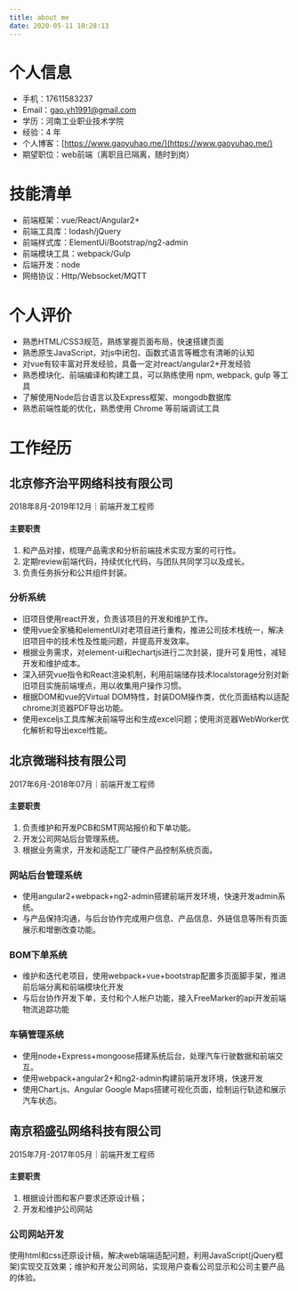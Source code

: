 ```yaml
---
title: about me
date: 2020-05-11 10:28:13
---
```


# 个人信息

- 手机：17611583237
- Email：gao.yh1991@gmail.com
- 学历：河南工业职业技术学院
- 经验：4 年
- 个人博客：[https://www.gaoyuhao.me/](https://www.gaoyuhao.me/)
- 期望职位：web前端（离职且已隔离，随时到岗）

# 技能清单

-   前端框架：vue/React/Angular2+
-   前端工具库：lodash/jQuery
-   前端样式库：ElementUi/Bootstrap/ng2-admin
-   前端模块工具：webpack/Gulp
-   后端开发：node
-   网络协议：Http/Websocket/MQTT

# 个人评价

-   熟悉HTML/CSS3规范，熟练掌握页面布局，快速搭建页面
-   熟悉原生JavaScript，对js中闭包、函数式语言等概念有清晰的认知
-   对vue有较丰富对开发经验，具备一定对react/angular2+开发经验
-   熟悉模块化、前端编译和构建工具，可以熟练使用 npm, webpack, gulp 等工具
-   了解使用Node后台语言以及Express框架、mongodb数据库
-   熟悉前端性能的优化，熟悉使用 Chrome 等前端调试工具

# 工作经历

## 北京修齐治平网络科技有限公司
2018年8月-2019年12月｜前端开发工程师

#### 主要职责

1.  和产品对接，梳理产品需求和分析前端技术实现方案的可行性。
2.	定期review前端代码，持续优化代码，与团队共同学习以及成长。
3.  负责任务拆分和公共组件封装。

### 分析系统

-   旧项目使用react开发，负责该项目的开发和维护工作。
-   使用vue全家桶和elementUI对老项目进行重构，推进公司技术栈统一，解决旧项目中的技术性及性能问题，并提高开发效率。
-	根据业务需求，对element-ui和echartjs进行二次封装，提升可复用性，减轻开发和维护成本。
-	深入研究vue指令和React渲染机制，利用前端储存技术localstorage分别对新旧项目实施前端埋点，用以收集用户操作习惯。
-	根据DOM和vue的Virtual DOM特性，封装DOM操作类，优化页面结构以适配chrome浏览器PDF导出功能。
-   使用exceljs工具库解决前端导出和生成excel问题；使用浏览器WebWorker优化解析和导出excel性能。


## 北京微瑞科技有限公司
2017年6月-2018年07月｜前端开发工程师

#### 主要职责

1.  负责维护和开发PCB和SMT网站报价和下单功能。
2.  开发公司网站后台管理系统。
3.  根据业务需求，开发和适配工厂硬件产品控制系统页面。

### 网站后台管理系统

-	使用angular2+webpack+ng2-admin搭建前端开发环境，快速开发admin系统。
-	与产品保持沟通，与后台协作完成用户信息、产品信息、外链信息等所有页面展示和增删改查功能。

### BOM下单系统

-	维护和迭代老项目，使用webpack+vue+bootstrap配置多页面脚手架，推进前后端分离和前端模块化开发
-	与后台协作开发下单，支付和个人帐户功能，接入FreeMarker的api开发前端物流追踪功能

### 车辆管理系统

-   使用node+Express+mongoose搭建系统后台，处理汽车行驶数据和前端交互。
-   使用webpack+angular2+和ng2-admin构建前端开发环境，快速开发
-   使用Chart.js、Angular Google Maps搭建可视化页面，绘制运行轨迹和展示汽车状态。

## 南京稻盛弘网络科技有限公司
2015年7月-2017年05月｜前端开发工程师

#### 主要职责

1. 根据设计图和客户要求还原设计稿；
2. 开发和维护公司网站

### 公司网站开发

使用html和css还原设计稿，解决web端端适配问题，利用JavaScript(jQuery框架)实现交互效果；维护和开发公司网站，实现用户查看公司显示和公司主要产品的体验。

